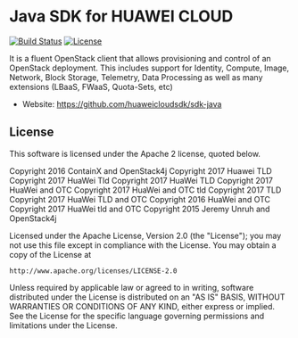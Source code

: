 Java SDK for HUAWEI CLOUD
===========

[![Build Status](https://travis-ci.org/ContainX/openstack4j.svg?branch=master)](https://travis-ci.org/ContainX/openstack4j)  [![License](https://img.shields.io/badge/license-Apache%202-blue.svg)]()

It is a fluent OpenStack client that allows provisioning and control of an OpenStack deployment.   This includes support for Identity, Compute, Image, Network, Block Storage, Telemetry, Data Processing as well as many extensions (LBaaS, FWaaS, Quota-Sets, etc)

* Website: https://github.com/huaweicloudsdk/sdk-java



License
-------
This software is licensed under the Apache 2 license, quoted below.

Copyright 2016 ContainX and OpenStack4j
Copyright 2017 Huawei TLD
Copyright 2017 HuaWei Tld
Copyright 2017 HuaWei TLD
Copyright 2017 HuaWei and OTC
Copyright 2017 HuaWei and OTC tld
Copyright 2017 TLD
Copyright 2017 HuaWei TLD and OTC
Copyright 2016 HuaWei and OTC
Copyright 2017 HuaWei tld and OTC
Copyright 2015 Jeremy Unruh and OpenStack4j

Licensed under the Apache License, Version 2.0 (the "License"); you may not
use this file except in compliance with the License. You may obtain a copy of
the License at

    http://www.apache.org/licenses/LICENSE-2.0

Unless required by applicable law or agreed to in writing, software
distributed under the License is distributed on an "AS IS" BASIS, WITHOUT
WARRANTIES OR CONDITIONS OF ANY KIND, either express or implied. See the
License for the specific language governing permissions and limitations under
the License.
```
